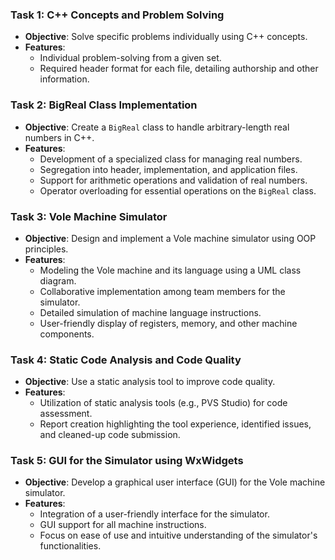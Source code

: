 ### Task 1: C++ Concepts and Problem Solving
- **Objective**: Solve specific problems individually using C++ concepts.
- **Features**:
  - Individual problem-solving from a given set.
  - Required header format for each file, detailing authorship and other information.

### Task 2: BigReal Class Implementation
- **Objective**: Create a `BigReal` class to handle arbitrary-length real numbers in C++.
- **Features**:
  - Development of a specialized class for managing real numbers.
  - Segregation into header, implementation, and application files.
  - Support for arithmetic operations and validation of real numbers.
  - Operator overloading for essential operations on the `BigReal` class.

### Task 3: Vole Machine Simulator
- **Objective**: Design and implement a Vole machine simulator using OOP principles.
- **Features**:
  - Modeling the Vole machine and its language using a UML class diagram.
  - Collaborative implementation among team members for the simulator.
  - Detailed simulation of machine language instructions.
  - User-friendly display of registers, memory, and other machine components.

### Task 4: Static Code Analysis and Code Quality
- **Objective**: Use a static analysis tool to improve code quality.
- **Features**:
  - Utilization of static analysis tools (e.g., PVS Studio) for code assessment.
  - Report creation highlighting the tool experience, identified issues, and cleaned-up code submission.

### Task 5: GUI for the Simulator using WxWidgets
- **Objective**: Develop a graphical user interface (GUI) for the Vole machine simulator.
- **Features**:
  - Integration of a user-friendly interface for the simulator.
  - GUI support for all machine instructions.
  - Focus on ease of use and intuitive understanding of the simulator's functionalities.
